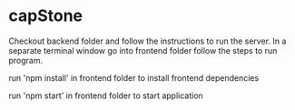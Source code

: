 # capStone

Checkout backend folder and follow the instructions to run the server. In a separate terminal window go into frontend folder
follow the steps to run program.

run 'npm install' in frontend folder to install frontend dependencies

run 'npm start' in frontend folder to start application
